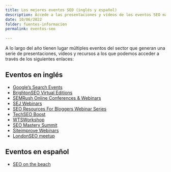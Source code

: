 ```yaml
---
title: Los mejores eventos SEO (inglés y español)
description: Accede a las presentaciones y vídeos de los eventos SEO más conocidos
date: 10/06/2022
folder: fuentes-informacion
permalink: eventos-seo
  
---
```


A lo largo del año tienen lugar múltiples eventos del sector que generan una serie de presentaciones, vídeos y recursos a los que podemos acceder a través de los siguientes enlaces:

## Eventos en inglés

- [Google’s Search Events](https://developers.google.com/search/events)
- [BrightonSEO Virtual Editions](https://www.brightonseo.com/)
- [SEMRush Online Conferences & Webinars](https://www.semrush.com/webinars/)
- [SEJ Webinars](https://www.searchenginejournal.com/category/webinar/)
- [SEO Resources For Bloggers Webinar Series](https://tophatrank.com/blog/category/seo-resources-for-bloggers/)
- [TechSEO Boost](https://www.catalystdigital.com/techseoboost/)
- [WTSWorkshop](https://www.womenintechseo.com/blog/wtsworkshop-schedule/)
- [SEO Mastery Summit](https://seomasterysummit.com/)
- [Siteimprove Webinars](https://www.siteimprove.com/events/)
- [LondonSEO meetup](https://londonseomeetup.com/xl-replay/)

## Eventos en español

- [SEO on the beach](https://seonthebeach.es/)

<!--stackedit_data:
eyJoaXN0b3J5IjpbLTExMTA5NjQ1MDNdfQ==
-->